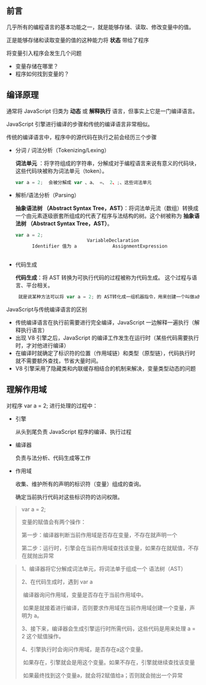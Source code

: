 ## 前言

几乎所有的编程语言的基本功能之一，就是能够存储、读取、修改变量中的值。

正是能够存储和读取变量的值的这种能力将 **状态** 带给了程序



将变量引入程序会发生几个问题

+ 变量存储在哪里？
+ 程序如何找到变量的？



## 编译原理

通常将 JavaScript 归类为 **动态** 或 **解释执行** 语言，但事实上它是一门编译语言。

JavaScript 引擎进行编译的步骤和传统的编译语言非常相似。



传统的编译语言中，程序中的源代码在执行之前会经历三个步骤

+ 分词 / 词法分析（Tokenizing/Lexing）

   **词法单元**  ：将字符组成的字符串，分解成对于编程语言来说有意义的代码块，这些代码块被称为词法单元（token）。

  ```js
  var a = 2;  会被分解成 var 、a、 =、 2、;、这些词法单元
  ```

+ 解析/语法分析（Parsing）

   **抽象语法树 （Abstract Syntax Tree，AST）**：将词法单元流（数组）转换成一个由元素逐级嵌套所组成的代表了程序与法结构的树。这个树被称为 **抽象语法树 （Abstract Syntax Tree，AST）**。

  ```js
  var a = 2;
  							VariableDeclaration
        Identifier 值为 a				AssignmentExpression
        																	NumericLiteral 值为 2
  ```

+ 代码生成

  **代码生成**：将 AST 转换为可执行代码的过程被称为代码生成。 这个过程与语言、平台相关。

  ```js
   就是说某种方法可以将 var a = 2; 的 AST转化成一组机器指令，用来创建一个叫做a的变量（包括分配内存等），并将一个值存入 a 中
  ```



JavaScript与传统编译语言的区别

+ 传统编译语言在执行前需要进行完全编译，JavaScript 一边解释一遍执行（解释执行语言）
+ 出现 V8 引擎之后，JavaScript 的编译工作发生在运行时（某些代码需要执行时，才对他进行编译）
+ 在编译时就确定了标识符的位置（作用域链）和类型（原型链），代码执行时就不需要额外查找，节省大量时间。
+ V8 引擎采用了隐藏类和内联缓存相结合的机制来解决，变量类型动态的问题





## 理解作用域

对程序 var a = 2; 进行处理的过程中：

+ 引擎

  从头到尾负责 JavaScript 程序的编译、执行过程

+ 编译器

  负责与法分析、代码生成等工作

+ 作用域

  收集、维护所有的声明的标识符（变量）组成的查询。

  确定当前执行代码对这些标识符的访问权限。

> var a = 2; 
>
> 变量的赋值会有两个操作：
>
> 第一步：编译器判断当前作用域是否存在变量，不存在就声明一个
>
> 第二步：运行时，引擎会在当前作用域查找该变量，如果存在就赋值，不存在就抛出异常

>1、编译器将它分解成词法单元，将词法单于组成一个 语法树（AST）
>
>2、在代码生成时，遇到 var a 
>
>​		编译器询问作用域，变量是否存在于当前作用域中。
>
>​		如果是就接着进行编译，否则要求作用域在当前作用域创建一个变量，声明为 a。
>
>3、接下来，编译器会生成引擎运行时所需代码，这些代码是用来处理 a = 2 这个赋值操作。
>
>4、引擎执行时会询问作用域，是否存在a这个变量。
>
>​		如果存在，引擎就会是用这个变量。如果不存在，引擎就继续查找该变量
>
>​		如果最终找到这个变量a，就会将2赋值给a；否则就会抛出一个异常